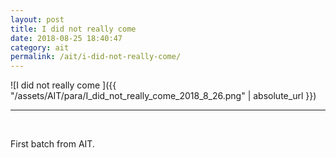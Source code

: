 ```yaml
---
layout: post
title: I did not really come
date: 2018-08-25 18:40:47
category: ait
permalink: /ait/i-did-not-really-come/ 
---
```


![I did not really come ]({{ "/assets/AIT/para/I_did_not_really_come_2018_8_26.png" | absolute_url }})

---

&nbsp;
&nbsp;


First batch from AIT.

